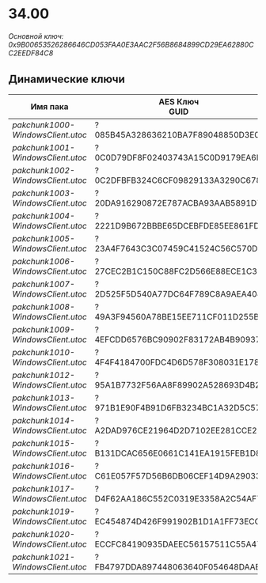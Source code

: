 # 34.00

###### Основной ключ: 0x9B00653526286646CD053FAA0E3AAC2F56B8684899CD29EA62880CC2EEDF84C8

## Динамические ключи

| Имя пака                          | AES Ключ</br>GUID                                                                                       | HiRes Текстуры |
|-----------------------------------|---------------------------------------------------------------------------------------------------------|----------------|
| *pakchunk1000-WindowsClient.utoc* | ?</br>085B45A328636210BA7F89048850D3E0 | ❌             |
| *pakchunk1001-WindowsClient.utoc* | ?</br>0C0D79DF8F02403743A15C0D9179EA6E | ❌             |
| *pakchunk1002-WindowsClient.utoc* | ?</br>0C2DFBFB324C6CF09829133A3290C678 | ❌             |
| *pakchunk1003-WindowsClient.utoc* | ?</br>20DA916290872E787ACBA93AAB5891D7 | ❌             |
| *pakchunk1004-WindowsClient.utoc* | ?</br>2221D9B672BBBE65DCEBFDE85EE861FD | ❌             |
| *pakchunk1005-WindowsClient.utoc* | ?</br>23A4F7643C3C07459C41524C56C570D0 | ✔️             |
| *pakchunk1006-WindowsClient.utoc* | ?</br>27CEC2B1C150C88FC2D566E88ECE1C3E | ❌             |
| *pakchunk1007-WindowsClient.utoc* | ?</br>2D525F5D540A77DC64F789C8A9AEA404 | ❌             |
| *pakchunk1008-WindowsClient.utoc* | ?</br>49A3F94560A78BE15EE711CF011D255B | ❌             |
| *pakchunk1009-WindowsClient.utoc* | ?</br>4EFCDD6576BC90902F83172AB4B90937 | ❌             |
| *pakchunk1010-WindowsClient.utoc* | ?</br>4F4F4184700FDC4D6D578F308031E178 | ❌             |
| *pakchunk1012-WindowsClient.utoc* | ?</br>95A1B7732F56AA8F89902A528693D4B2 | ❌             |
| *pakchunk1013-WindowsClient.utoc* | ?</br>971B1E90F4B91D6FB3234BC1A32D5C57 | ❌             |
| *pakchunk1014-WindowsClient.utoc* | ?</br>A2DAD976CE21964D2D7102EE281CCE2D | ❌             |
| *pakchunk1015-WindowsClient.utoc* | ?</br>B131DCAC656E0661C141EA1915FEB1D8 | ❌             |
| *pakchunk1016-WindowsClient.utoc* | ?</br>C61E057F57D56B6DB06CEF14D9A29033 | ✔️             |
| *pakchunk1017-WindowsClient.utoc* | ?</br>D4F62AA186C552C0319E3358A2C54AF7 | ❌             |
| *pakchunk1019-WindowsClient.utoc* | ?</br>EC454874D426F991902B1D1A1FF73ECC | ✔️             |
| *pakchunk1020-WindowsClient.utoc* | ?</br>ECCFC84190935DAEEC56157511C55A47 | ✔️             |
| *pakchunk1021-WindowsClient.utoc* | ?</br>FB4797DDA897448063640F054648DAAE | ✔️             |